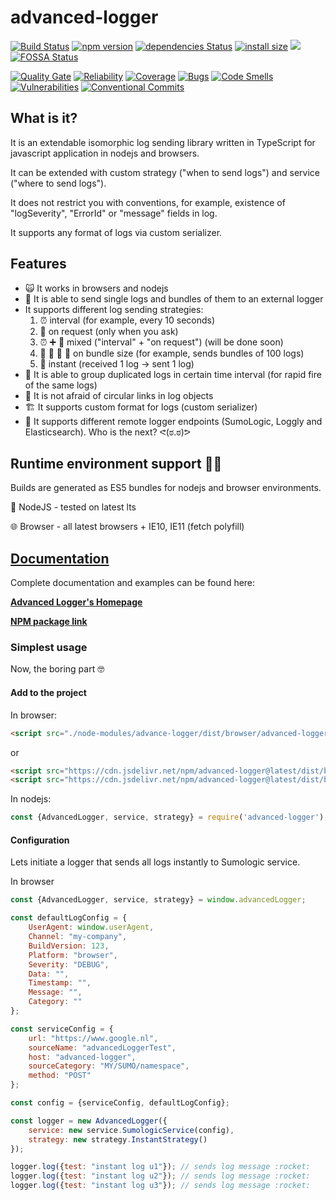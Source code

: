 # advanced-logger

[![Build Status](https://travis-ci.org/AlexeyPopovUA/advanced-logger.svg?branch=master)](https://travis-ci.org/AlexeyPopovUA/advanced-logger)
[![npm version](https://badge.fury.io/js/advanced-logger.svg)](https://badge.fury.io/js/advanced-logger)
[![dependencies Status](https://david-dm.org/AlexeyPopovUA/advanced-logger/status.svg)](https://david-dm.org/AlexeyPopovUA/advanced-logger)
[![install size](https://packagephobia.now.sh/badge?p=advanced-logger)](https://packagephobia.now.sh/result?p=advanced-logger)
[![](https://data.jsdelivr.com/v1/package/npm/advanced-logger/badge)](https://www.jsdelivr.com/package/npm/advanced-logger)
[![FOSSA Status](https://app.fossa.io/api/projects/git%2Bgithub.com%2FAlexeyPopovUA%2Fadvanced-logger.svg?type=shield)](https://app.fossa.io/projects/git%2Bgithub.com%2FAlexeyPopovUA%2Fadvanced-logger?ref=badge_shield)

[![Quality Gate](https://sonarcloud.io/api/project_badges/measure?project=advanced-logger&metric=alert_status)](https://sonarcloud.io/dashboard/index/advanced-logger)
[![Reliability](https://sonarcloud.io/api/project_badges/measure?project=advanced-logger&metric=reliability_rating)](https://sonarcloud.io/dashboard/index/advanced-logger)
[![Coverage](https://sonarcloud.io/api/project_badges/measure?project=advanced-logger&metric=coverage)](https://sonarcloud.io/dashboard/index/advanced-logger)
[![Bugs](https://sonarcloud.io/api/project_badges/measure?project=advanced-logger&metric=bugs)](https://sonarcloud.io/dashboard/index/advanced-logger)
[![Code Smells](https://sonarcloud.io/api/project_badges/measure?project=advanced-logger&metric=code_smells)](https://sonarcloud.io/dashboard/index/advanced-logger)
[![Vulnerabilities](https://sonarcloud.io/api/project_badges/measure?project=advanced-logger&metric=vulnerabilities)](https://sonarcloud.io/dashboard/index/advanced-logger)
[![Conventional Commits](https://img.shields.io/badge/Conventional%20Commits-1.0.0-yellow.svg)](https://conventionalcommits.org)

## What is it?

It is an extendable isomorphic log sending library written in TypeScript for javascript application in nodejs and browsers.

It can be extended with custom strategy ("when to send logs") and service ("where to send logs").

It does not restrict you with conventions, for example, existence of "logSeverity", "ErrorId" or "message" fields in log.

It supports any format of logs via custom serializer.

## Features

* :scream_cat: It works in browsers and nodejs
* :articulated_lorry: It is able to send single logs and bundles of them to an external logger
* It supports different log sending strategies:
  1.  :alarm_clock: interval (for example, every 10 seconds)
  2.  :loudspeaker: on request (only when you ask)
  3.  :alarm_clock: :heavy_plus_sign: :loudspeaker: mixed ("interval" + "on request") (will be done soon)
  4.  :steam_locomotive: :railway_car: :railway_car: :railway_car: on bundle size (for example, sends bundles of 100 logs)
  5.  :toilet: instant (received 1 log -> sent 1 log)
* :busts_in_silhouette: It is able to group duplicated logs in certain time interval (for rapid fire of the same logs)
* :octopus: It is not afraid of circular links in log objects
* :building_construction: It supports custom format for logs (custom serializer)
* :dart: It supports different remote logger endpoints (SumoLogic, Loggly and Elasticsearch). Who is the next? ᕙ(ಠ.ಠ)ᕗ

## Runtime environment support :running_woman:

Builds are generated as ES5 bundles for nodejs and browser environments.

:robot: NodeJS - tested on latest lts

:globe_with_meridians: Browser - all latest browsers + IE10, IE11 (fetch polyfill)

## [Documentation](https://advancedlogger.com "Advanced Logger's Homepage")

Complete documentation and examples can be found here:

**[Advanced Logger's Homepage](https://advancedlogger.com "Advanced Logger's Homepage")**

**[NPM package link](https://www.npmjs.com/package/advanced-logger "NPM package link")**

### Simplest usage

Now, the boring part :nerd_face:

#### Add to the project

In browser:

```html
<script src="./node-modules/advance-logger/dist/browser/advanced-logger.browser.min.js"></script>
```

or

```html
<script src="https://cdn.jsdelivr.net/npm/advanced-logger@latest/dist/browser/advanced-logger.browser.min.js"></script>
<script src="https://cdn.jsdelivr.net/npm/advanced-logger@latest/dist/browser-debug/advanced-logger.browser.js"></script>
```

In nodejs:

```javascript
const {AdvancedLogger, service, strategy} = require('advanced-logger');
```

#### Configuration

Lets initiate a logger that sends all logs instantly to Sumologic service.

In browser

```javascript
const {AdvancedLogger, service, strategy} = window.advancedLogger;

const defaultLogConfig = {
    UserAgent: window.userAgent,
    Channel: "my-company",
    BuildVersion: 123,
    Platform: "browser",
    Severity: "DEBUG",
    Data: "",
    Timestamp: "",
    Message: "",
    Category: ""
};

const serviceConfig = {
    url: "https://www.google.nl",
    sourceName: "advancedLoggerTest",
    host: "advanced-logger",
    sourceCategory: "MY/SUMO/namespace",
    method: "POST"
};

const config = {serviceConfig, defaultLogConfig};

const logger = new AdvancedLogger({
    service: new service.SumologicService(config),
    strategy: new strategy.InstantStrategy()
});

logger.log({test: "instant log u1"}); // sends log message :rocket:
logger.log({test: "instant log u2"}); // sends log message :rocket:
logger.log({test: "instant log u3"}); // sends log message :rocket:
```